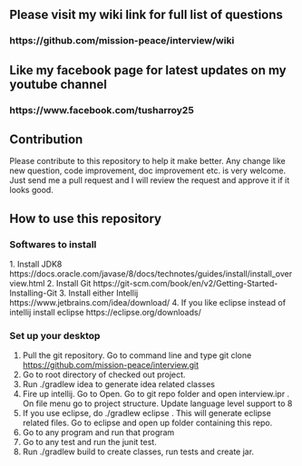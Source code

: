 
<h2>Please visit my wiki link for full list of questions</h2>
<h3>https://github.com/mission-peace/interview/wiki</h3>

<h2> Like my facebook page for latest updates on my youtube channel</h2>
<h3>https://www.facebook.com/tusharroy25</h3>

<h2> Contribution </h2>
Please contribute to this repository to help it make better. Any change like new question, code improvement, doc improvement etc. is very welcome. Just send me a pull request and I will review the request and approve it if it looks good. 

<h2> How to use this repository </h2>

<h3> Softwares to install </h3>
1. Install JDK8 https://docs.oracle.com/javase/8/docs/technotes/guides/install/install_overview.html
2. Install Git https://git-scm.com/book/en/v2/Getting-Started-Installing-Git
3. Install either Intellij https://www.jetbrains.com/idea/download/
4. If you like eclipse instead of intellij install eclipse https://eclipse.org/downloads/


<h3> Set up your desktop </h3>

1. Pull the git repository. Go to command line and type git clone https://github.com/mission-peace/interview.git
2. Go to root directory of checked out project.
3. Run ./gradlew idea to generate idea related classes
4. Fire up intellij. Go to Open. Go to git repo folder and open interview.ipr . On file menu go to project structure. Update language level support to 8
5. If you use eclipse, do ./gradlew eclipse . This will generate eclipse related files. Go to eclipse and open up folder containing this repo.
6. Go to any program and run that program
7. Go to any test and run the junit test.
8. Run ./gradlew build to create classes, run tests and create jar.
